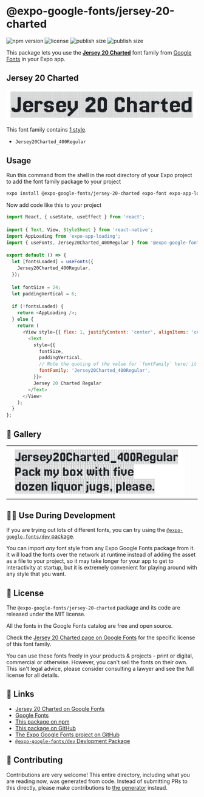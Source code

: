 # @expo-google-fonts/jersey-20-charted

![npm version](https://flat.badgen.net/npm/v/@expo-google-fonts/jersey-20-charted)
![license](https://flat.badgen.net/github/license/expo/google-fonts)
![publish size](https://flat.badgen.net/packagephobia/install/@expo-google-fonts/jersey-20-charted)
![publish size](https://flat.badgen.net/packagephobia/publish/@expo-google-fonts/jersey-20-charted)

This package lets you use the [**Jersey 20 Charted**](https://fonts.google.com/specimen/Jersey+20+Charted) font family from [Google Fonts](https://fonts.google.com/) in your Expo app.

## Jersey 20 Charted

![Jersey 20 Charted](./font-family.png)

This font family contains [1 style](#-gallery).

- `Jersey20Charted_400Regular`

## Usage

Run this command from the shell in the root directory of your Expo project to add the font family package to your project
```sh
expo install @expo-google-fonts/jersey-20-charted expo-font expo-app-loading
```

Now add code like this to your project
```js
import React, { useState, useEffect } from 'react';

import { Text, View, StyleSheet } from 'react-native';
import AppLoading from 'expo-app-loading';
import { useFonts, Jersey20Charted_400Regular } from '@expo-google-fonts/jersey-20-charted';

export default () => {
  let [fontsLoaded] = useFonts({
    Jersey20Charted_400Regular,
  });

  let fontSize = 24;
  let paddingVertical = 6;

  if (!fontsLoaded) {
    return <AppLoading />;
  } else {
    return (
      <View style={{ flex: 1, justifyContent: 'center', alignItems: 'center' }}>
        <Text
          style={{
            fontSize,
            paddingVertical,
            // Note the quoting of the value for `fontFamily` here; it expects a string!
            fontFamily: 'Jersey20Charted_400Regular',
          }}>
          Jersey 20 Charted Regular
        </Text>
      </View>
    );
  }
};

```

## 🔡 Gallery


||||
|-|-|-|
|![Jersey20Charted_400Regular](./Jersey20Charted_400Regular.ttf.png)||||


## 👩‍💻 Use During Development

If you are trying out lots of different fonts, you can try using the [`@expo-google-fonts/dev` package](https://github.com/expo/google-fonts/tree/master/font-packages/dev#readme).

You can import *any* font style from any Expo Google Fonts package from it. It will load the fonts
over the network at runtime instead of adding the asset as a file to your project, so it may take longer
for your app to get to interactivity at startup, but it is extremely convenient
for playing around with any style that you want.

## 📖 License

The `@expo-google-fonts/jersey-20-charted` package and its code are released under the MIT license.

All the fonts in the Google Fonts catalog are free and open source.

Check the [Jersey 20 Charted page on Google Fonts](https://fonts.google.com/specimen/Jersey+20+Charted) for the specific license of this font family.

You can use these fonts freely in your products & projects - print or digital, commercial or otherwise. However, you can't sell the fonts on their own. This isn't legal advice, please consider consulting a lawyer and see the full license for all details.

## 🔗 Links

- [Jersey 20 Charted on Google Fonts](https://fonts.google.com/specimen/Jersey+20+Charted)
- [Google Fonts](https://fonts.google.com/)
- [This package on npm](https://www.npmjs.com/package/@expo-google-fonts/jersey-20-charted)
- [This package on GitHub](https://github.com/expo/google-fonts/tree/master/font-packages/jersey-20-charted)
- [The Expo Google Fonts project on GitHub](https://github.com/expo/google-fonts)
- [`@expo-google-fonts/dev` Devlopment Package](https://github.com/expo/google-fonts/tree/master/font-packages/dev)

## 🤝 Contributing

Contributions are very welcome! This entire directory, including what you are reading now, was generated from code. Instead of submitting PRs to this directly, please make contributions to [the generator](https://github.com/expo/google-fonts/tree/master/packages/generator) instead.
